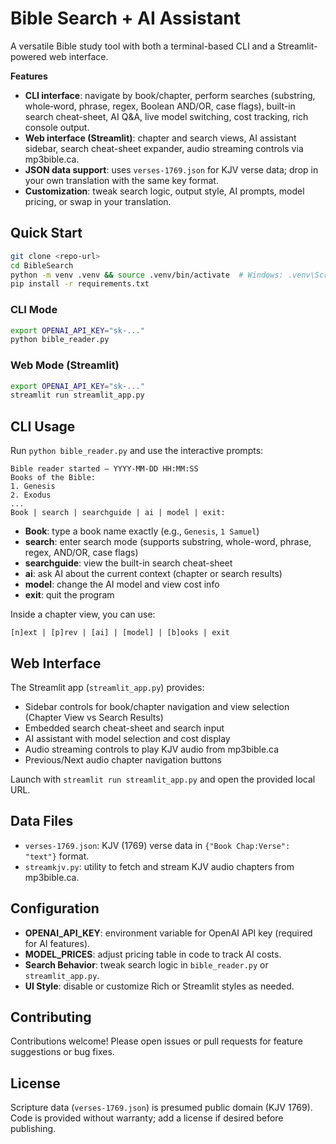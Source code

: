 # Bible Search + AI Assistant

A versatile Bible study tool with both a terminal-based CLI and a Streamlit-powered web interface.

**Features**
- **CLI interface**: navigate by book/chapter, perform searches (substring, whole‑word, phrase, regex, Boolean AND/OR, case flags), built-in search cheat-sheet, AI Q&A, live model switching, cost tracking, rich console output.
- **Web interface (Streamlit)**: chapter and search views, AI assistant sidebar, search cheat-sheet expander, audio streaming controls via mp3bible.ca.
- **JSON data support**: uses `verses-1769.json` for KJV verse data; drop in your own translation with the same key format.
- **Customization**: tweak search logic, output style, AI prompts, model pricing, or swap in your translation.

## Quick Start

```bash
git clone <repo-url>
cd BibleSearch
python -m venv .venv && source .venv/bin/activate  # Windows: .venv\Scripts\activate
pip install -r requirements.txt
```

### CLI Mode

```bash
export OPENAI_API_KEY="sk-..."
python bible_reader.py
```

### Web Mode (Streamlit)

```bash
export OPENAI_API_KEY="sk-..."
streamlit run streamlit_app.py
```

## CLI Usage

Run `python bible_reader.py` and use the interactive prompts:

```text
Bible reader started – YYYY-MM-DD HH:MM:SS
Books of the Bible:
1. Genesis
2. Exodus
...
Book | search | searchguide | ai | model | exit:
```

- **Book**: type a book name exactly (e.g., `Genesis`, `1 Samuel`)
- **search**: enter search mode (supports substring, whole-word, phrase, regex, AND/OR, case flags)
- **searchguide**: view the built-in search cheat-sheet
- **ai**: ask AI about the current context (chapter or search results)
- **model**: change the AI model and view cost info
- **exit**: quit the program

Inside a chapter view, you can use:

```text
[n]ext | [p]rev | [ai] | [model] | [b]ooks | exit
```

## Web Interface

The Streamlit app (`streamlit_app.py`) provides:

- Sidebar controls for book/chapter navigation and view selection (Chapter View vs Search Results)
- Embedded search cheat-sheet and search input
- AI assistant with model selection and cost display
- Audio streaming controls to play KJV audio from mp3bible.ca
- Previous/Next audio chapter navigation buttons

Launch with `streamlit run streamlit_app.py` and open the provided local URL.

## Data Files

- `verses-1769.json`: KJV (1769) verse data in `{"Book Chap:Verse": "text"}` format.
- `streamkjv.py`: utility to fetch and stream KJV audio chapters from mp3bible.ca.

## Configuration

- **OPENAI_API_KEY**: environment variable for OpenAI API key (required for AI features).
- **MODEL_PRICES**: adjust pricing table in code to track AI costs.
- **Search Behavior**: tweak search logic in `bible_reader.py` or `streamlit_app.py`.
- **UI Style**: disable or customize Rich or Streamlit styles as needed.

## Contributing

Contributions welcome! Please open issues or pull requests for feature suggestions or bug fixes.

## License

Scripture data (`verses-1769.json`) is presumed public domain (KJV 1769). Code is provided without warranty; add a license if desired before publishing.
